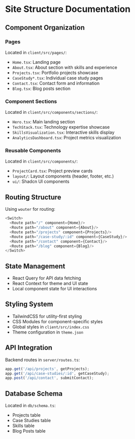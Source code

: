 # Site Structure Documentation

## Component Organization

### Pages
Located in `client/src/pages/`:
- `Home.tsx`: Landing page
- `About.tsx`: About section with skills and experience
- `Projects.tsx`: Portfolio projects showcase
- `CaseStudy*.tsx`: Individual case study pages
- `Contact.tsx`: Contact form and information
- `Blog.tsx`: Blog posts section

### Component Sections
Located in `client/src/components/sections/`:
- `Hero.tsx`: Main landing section
- `TechStack.tsx`: Technology expertise showcase
- `SkillsVisualization.tsx`: Interactive skills display
- `AnalyticsDashboard.tsx`: Project metrics visualization

### Reusable Components
Located in `client/src/components/`:
- `ProjectCard.tsx`: Project preview cards
- `layout/`: Layout components (header, footer, etc.)
- `ui/`: Shadcn UI components

## Routing Structure
Using `wouter` for routing:
```typescript
<Switch>
  <Route path="/" component={Home}/>
  <Route path="/about" component={About}/>
  <Route path="/projects" component={Projects}/>
  <Route path="/case-study/:id" component={CaseStudy}/>
  <Route path="/contact" component={Contact}/>
  <Route path="/blog" component={Blog}/>
</Switch>
```

## State Management
- React Query for API data fetching
- React Context for theme and UI state
- Local component state for UI interactions

## Styling System
- TailwindCSS for utility-first styling
- CSS Modules for component-specific styles
- Global styles in `client/src/index.css`
- Theme configuration in `theme.json`

## API Integration
Backend routes in `server/routes.ts`:
```typescript
app.get('/api/projects', getProjects);
app.get('/api/case-studies/:id', getCaseStudy);
app.post('/api/contact', submitContact);
```

## Database Schema
Located in `db/schema.ts`:
- Projects table
- Case Studies table
- Skills table
- Blog Posts table
